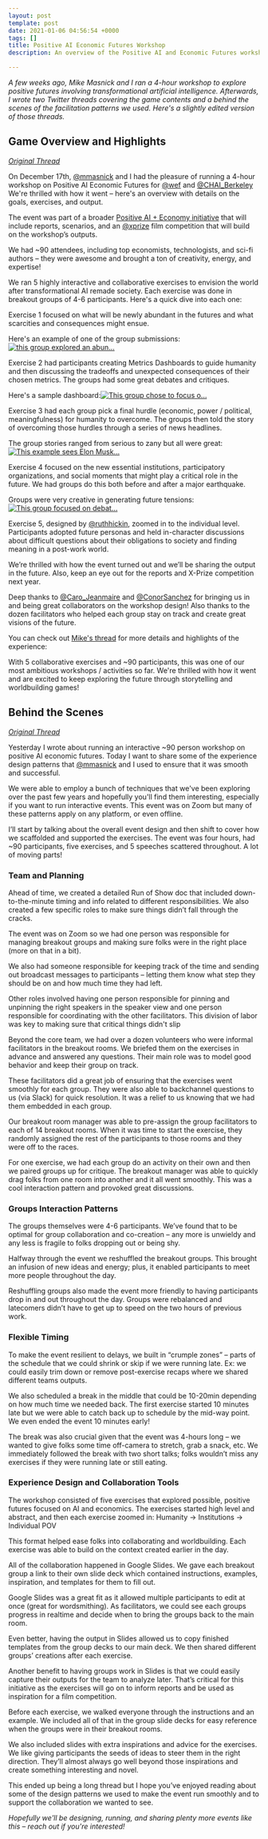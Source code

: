 ```yaml
---
layout: post
template: post
date: 2021-01-06 04:56:54 +0000
tags: []
title: Positive AI Economic Futures Workshop
description: An overview of the Positive AI and Economic Futures workshop run in December

---
```

_A few weeks ago, Mike Masnick and I ran a 4-hour workshop to explore positive futures involving transformational artificial intelligence. Afterwards, I wrote two Twitter threads covering the game contents and a behind the scenes of the facilitation patterns we used. Here's a slightly edited version of those threads._

## Game Overview and Highlights

[_Original Thread_](https://twitter.com/randylubin/status/1339699477695791104)

On December 17th, [@mmasnick](https://twitter.com/mmasnick) and I had the pleasure of running a 4-hour workshop on Positive AI Economic Futures for [@wef](https://twitter.com/wef) and [@CHAI_Berkeley](https://twitter.com/CHAI_Berkeley) We're thrilled with how it went – here's an overview with details on the goals, exercises, and output.

The event was part of a broader [Positive AI + Economy initiative](https://www.weforum.org/agenda/2020/10/the-secret-to-designing-a-positive-vision-for-ai-imagination/) that will include reports, scenarios, and an [@xprize](https://twitter.com/xprize) film competition that will build on the workshop’s outputs.

We had \~90 attendees, including top economists, technologists, and sci-fi authors – they were awesome and brought a ton of creativity, energy, and expertise!

We ran 5 highly interactive and collaborative exercises to envision the world after transformational AI remade society. Each exercise was done in breakout groups of 4-6 participants. Here's a quick dive into each one:

Exercise 1 focused on what will be newly abundant in the futures and what scarcities and consequences might ensue.

Here's an example of one of the group submissions:[![this group explored an abun...](https://pbs.twimg.com/media/EpeN5oKU0AANmGF.png)](https://pbs.twimg.com/media/EpeN5oKU0AANmGF.png)

Exercise 2 had participants creating Metrics Dashboards to guide humanity and then discussing the tradeoffs and unexpected consequences of their chosen metrics. The groups had some great debates and critiques.

Here's a sample dashboard:[![This group chose to focus o...](https://pbs.twimg.com/media/EpeOtFKUUAAFOFr.png)](https://pbs.twimg.com/media/EpeOtFKUUAAFOFr.png)

Exercise 3 had each group pick a final hurdle (economic, power / political, meaningfulness) for humanity to overcome. The groups then told the story of overcoming those hurdles through a series of news headlines.

The group stories ranged from serious to zany but all were great:[![This example sees Elon Musk...](https://pbs.twimg.com/media/EpePNa7VoAExB_a.png)](https://pbs.twimg.com/media/EpePNa7VoAExB_a.png)

Exercise 4 focused on the new essential institutions, participatory organizations, and social moments that might play a critical role in the future. We had groups do this both before and after a major earthquake.

Groups were very creative in generating future tensions:[![This group focused on debat...](https://pbs.twimg.com/media/EpePp9DU0AECOwV.png)](https://pbs.twimg.com/media/EpePp9DU0AECOwV.png)

Exercise 5, designed by [@ruthhickin](https://twitter.com/ruthhickin), zoomed in to the individual level. Participants adopted future personas and held in-character discussions about difficult questions about their obligations to society and finding meaning in a post-work world.

We’re thrilled with how the event turned out and we’ll be sharing the output in the future. Also, keep an eye out for the reports and X-Prize competition next year.

Deep thanks to [@Caro_Jeanmaire](https://twitter.com/Caro_Jeanmaire) and [@ConorSanchez](https://twitter.com/ConorSanchez) for bringing us in and being great collaborators on the workshop design! Also thanks to the dozen facilitators who helped each group stay on track and create great visions of the future.

You can check out [Mike's thread](https://twitter.com/mmasnick/status/1339691201365065728) for more details and highlights of the experience:

With 5 collaborative exercises and \~90 participants, this was one of our most ambitious workshops / activities so far. We're thrilled with how it went and are excited to keep exploring the future through storytelling and worldbuilding games!

## Behind the Scenes

[_Original Thread_](https://twitter.com/randylubin/status/1340097524351168512)

Yesterday I wrote about running an interactive \~90 person workshop on positive AI economic futures. Today I want to share some of the experience design patterns that [@mmasnick](https://twitter.com/mmasnick) and I used to ensure that it was smooth and successful.

We were able to employ a bunch of techniques that we've been exploring over the past few years and hopefully you'll find them interesting, especially if you want to run interactive events. This event was on Zoom but many of these patterns apply on any platform, or even offline.

I’ll start by talking about the overall event design and then shift to cover how we scaffolded and supported the exercises. The event was four hours, had \~90 participants, five exercises, and 5 speeches scattered throughout. A lot of moving parts!

### Team and Planning

Ahead of time, we created a detailed Run of Show doc that included down-to-the-minute timing and info related to different responsibilities. We also created a few specific roles to make sure things didn’t fall through the cracks.

The event was on Zoom so we had one person was responsible for managing breakout groups and making sure folks were in the right place (more on that in a bit).

We also had someone responsible for keeping track of the time and sending out broadcast messages to participants – letting them know what step they should be on and how much time they had left.

Other roles involved having one person responsible for pinning and unpinning the right speakers in the speaker view and one person responsible for coordinating with the other facilitators. This division of labor was key to making sure that critical things didn't slip

Beyond the core team, we had over a dozen volunteers who were informal facilitators in the breakout rooms. We briefed them on the exercises in advance and answered any questions. Their main role was to model good behavior and keep their group on track.

These facilitators did a great job of ensuring that the exercises went smoothly for each group. They were also able to backchannel questions to us (via Slack) for quick resolution. It was a relief to us knowing that we had them embedded in each group.

Our breakout room manager was able to pre-assign the group facilitators to each of 14 breakout rooms. When it was time to start the exercise, they randomly assigned the rest of the participants to those rooms and they were off to the races.

For one exercise, we had each group do an activity on their own and then we paired groups up for critique. The breakout manager was able to quickly drag folks from one room into another and it all went smoothly. This was a cool interaction pattern and provoked great discussions.

### Groups Interaction Patterns

The groups themselves were 4-6 participants. We’ve found that to be optimal for group collaboration and co-creation – any more is unwieldy and any less is fragile to folks dropping out or being shy.

Halfway through the event we reshuffled the breakout groups. This brought an infusion of new ideas and energy; plus, it enabled participants to meet more people throughout the day.

Reshuffling groups also made the event more friendly to having participants drop in and out throughout the day. Groups were rebalanced and latecomers didn’t have to get up to speed on the two hours of previous work.

### Flexible Timing

To make the event resilient to delays, we built in “crumple zones” – parts of the schedule that we could shrink or skip if we were running late. Ex: we could easily trim down or remove post-exercise recaps where we shared different teams outputs.

We also scheduled a break in the middle that could be 10-20min depending on how much time we needed back. The first exercise started 10 minutes late but we were able to catch back up to schedule by the mid-way point. We even ended the event 10 minutes early!

The break was also crucial given that the event was 4-hours long – we wanted to give folks some time off-camera to stretch, grab a snack, etc. We immediately followed the break with two short talks; folks wouldn’t miss any exercises if they were running late or still eating.

### Experience Design and Collaboration Tools

The workshop consisted of five exercises that explored possible, positive futures focused on AI and economics. The exercises started high level and abstract, and then each exercise zoomed in: Humanity -> Institutions -> Individual POV

This format helped ease folks into collaborating and worldbuilding. Each exercise was able to build on the context created earlier in the day.

All of the collaboration happened in Google Slides. We gave each breakout group a link to their own slide deck which contained instructions, examples, inspiration, and templates for them to fill out.

Google Slides was a great fit as it allowed multiple participants to edit at once (great for wordsmithing). As facilitators, we could see each groups progress in realtime and decide when to bring the groups back to the main room.

Even better, having the output in Slides allowed us to copy finished templates from the group decks to our main deck. We then shared different groups’ creations after each exercise.

Another benefit to having groups work in Slides is that we could easily capture their outputs for the team to analyze later. That’s critical for this initiative as the exercises will go on to inform reports and be used as inspiration for a film competition.

Before each exercise, we walked everyone through the instructions and an example. We included all of that in the group slide decks for easy reference when the groups were in their breakout rooms.

We also included slides with extra inspirations and advice for the exercises. We like giving participants the seeds of ideas to steer them in the right direction. They’ll almost always go well beyond those inspirations and create something interesting and novel.

This ended up being a long thread but I hope you’ve enjoyed reading about some of the design patterns we used to make the event run smoothly and to support the collaboration we wanted to see.

_Hopefully we'll be designing, running, and sharing plenty more events like this – reach out if you're interested!_
